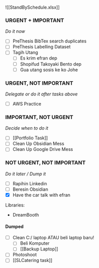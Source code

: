 []()![[StandBySchedule.xlsx]]

### URGENT + IMPORTANT
*Do it now*
- [ ] PreThesis BibTex search duplicates
- [ ] PreThesis Labelling Dataset 
- [ ] Tagih Utang
	- [ ] Es krim efran dep
	- [ ] Shopifud Takoyaki Bento dep
	- [ ] Gua utang sosis ke ko Johe

### URGENT, NOT IMPORTANT
*Delegate or do it after tasks above*
- [ ] AWS Practice

### IMPORTANT, NOT URGENT
*Decide when to do it*
- [ ] [[Portfolio Task]]
- [ ] Clean Up Obsidian Mess
- [ ] Clean Up Google Drive Mess

### NOT URGENT, NOT IMPORTANT
*Do it later / Dump it*
- [ ] Rapihin Linkedin
- [ ] Beresin Obsidian
- [x] Have the car talk with efran

Libraries:
- DreamBooth

#### Dumped
- [ ] Clean C:/ laptop ATAU beli laptop baru!
	- [ ] Beli Komputer
	- [ ] [[Backup Laptop]]
- [ ] Photoshoot
- [ ] [[SLCatering task]]